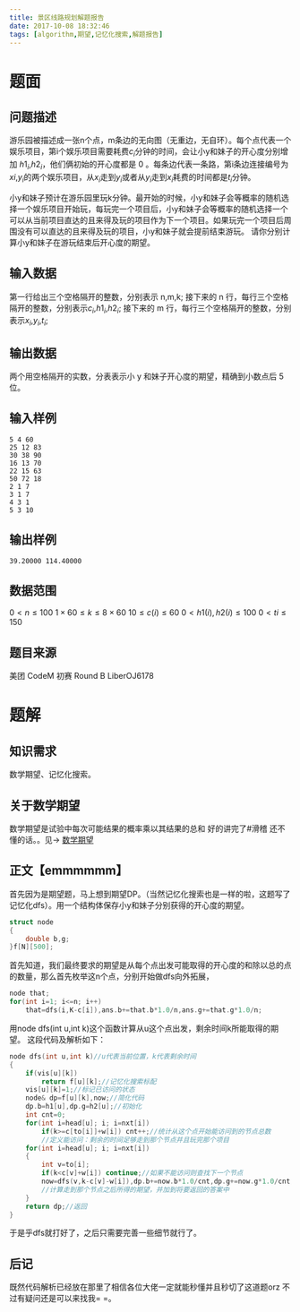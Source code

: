 ```yaml
---
title: 景区线路规划解题报告
date: 2017-10-08 18:32:46
tags: [algorithm,期望,记忆化搜索,解题报告]
---
```

# 题面
## 问题描述
游乐园被描述成一张n个点，m条边的无向图（无重边，无自环）。每个点代表一个娱乐项目，第i个娱乐项目需要耗费$c_i$分钟的时间，会让小y和妹子的开心度分别增加 $h1_i$,$h2_i$，他们俩初始的开心度都是 0 。每条边代表一条路，第i条边连接编号为$xi$,$y_i$的两个娱乐项目，从$x_i$走到$y_i$或者从$y_i$走到$x_i$耗费的时间都是$t_i$分钟。
<!--more-->
小y和妹子预计在游乐园里玩k分钟。最开始的时候，小y和妹子会等概率的随机选择一个娱乐项目开始玩，每玩完一个项目后，小y和妹子会等概率的随机选择一个可以从当前项目直达的且来得及玩的项目作为下一个项目。如果玩完一个项目后周围没有可以直达的且来得及玩的项目，小y和妹子就会提前结束游玩。 请你分别计算小y和妹子在游玩结束后开心度的期望。
## 输入数据
第一行给出三个空格隔开的整数，分别表示 n,m,k;
接下来的 n 行，每行三个空格隔开的整数，分别表示$c_i$,$h1_i$,$h2_i$;
接下来的 m 行，每行三个空格隔开的整数，分别表示$x_i$,$y_i$,$t_i$;
## 输出数据
两个用空格隔开的实数，分表表示小 y 和妹子开心度的期望，精确到小数点后 5 位。
## 输入样例
```
5 4 60
25 12 83
30 38 90
16 13 70
22 15 63
50 72 18
2 1 7
3 1 7
4 3 1
5 3 10
```
## 输出样例
```
39.20000 114.40000
```
## 数据范围
$0<n\leq100$
$1×60≤k\leq8×60$
$10\leq c(i)\leq60$
$0<h1(i),h2(i)\leq100$
$0<ti\leq150$

## 题目来源
美团 CodeM 初赛 Round B LiberOJ6178

# 题解
## 知识需求
数学期望、记忆化搜索。
## 关于数学期望
数学期望是试验中每次可能结果的概率乘以其结果的总和
好的讲完了#滑稽
还不懂的话。。见→ [数学期望](https://baike.baidu.com/item/%E6%95%B0%E5%AD%A6%E6%9C%9F%E6%9C%9B/5362790?fr=aladdin)
## 正文【emmmmmm】
首先因为是期望题，马上想到期望DP。（当然记忆化搜索也是一样的啦，这题写了记忆化dfs）。用一个结构体保存小y和妹子分别获得的开心度的期望。
```cpp
struct node
{
	double b,g;
}f[N][500];
```
首先知道，我们最终要求的期望是从每个点出发可能取得的开心度的和除以总的点的数量，那么首先枚举这n个点，分别开始做dfs向外拓展，
```cpp
node that;
for(int i=1; i<=n; i++)
	that=dfs(i,K-c[i]),ans.b+=that.b*1.0/n,ans.g+=that.g*1.0/n;
```
用node dfs(int u,int k)这个函数计算从u这个点出发，剩余时间k所能取得的期望。
这段代码及解析如下：
```cpp
node dfs(int u,int k)//u代表当前位置，k代表剩余时间
{
	if(vis[u][k])
		return f[u][k];//记忆化搜索标配
	vis[u][k]=1;//标记已访问的状态
	node& dp=f[u][k],now;//简化代码
	dp.b=h1[u],dp.g=h2[u];//初始化
	int cnt=0;
	for(int i=head[u]; i; i=nxt[i])
		if(k>=c[to[i]]+w[i]) cnt++;//统计从这个点开始能访问到的节点总数
		//定义能访问：剩余的时间足够走到那个节点并且玩完那个项目
	for(int i=head[u]; i; i=nxt[i])
	{
		int v=to[i];
		if(k<c[v]+w[i]) continue;//如果不能访问则查找下一个节点
		now=dfs(v,k-c[v]-w[i]),dp.b+=now.b*1.0/cnt,dp.g+=now.g*1.0/cnt;
		//计算走到那个节点之后所得的期望，并加到将要返回的答案中
	}
	return dp;//返回
}
```
于是乎dfs就打好了，之后只需要完善一些细节就行了。
## 后记
既然代码解析已经放在那里了相信各位大佬一定就能秒懂并且秒切了这道题orz
不过有疑问还是可以来找我= =。
